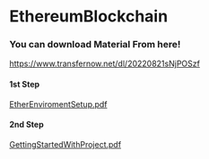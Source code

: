 # EthereumBlockchain
### You can download Material From here!
https://www.transfernow.net/dl/20220821sNjPOSzf

#### 1st Step
[EtherEnviromentSetup.pdf](https://github.com/Parth123-Pro/EthereumBlockchain/files/9389694/EtherEnviromentSetup.pdf)

#### 2nd Step
[GettingStartedWithProject.pdf](https://github.com/Parth123-Pro/EthereumBlockchain/files/9389696/GettingStartedWithProject.pdf)

